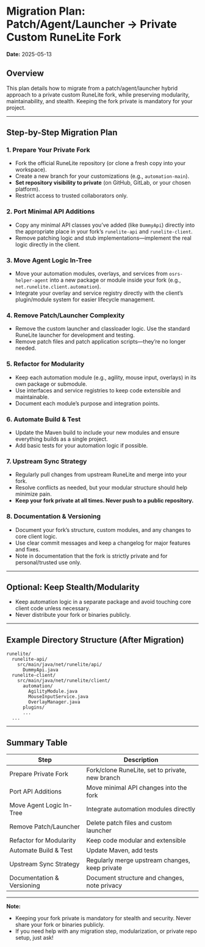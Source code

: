 # Migration Plan: Patch/Agent/Launcher → Private Custom RuneLite Fork

**Date:** 2025-05-13

## Overview

This plan details how to migrate from a patch/agent/launcher hybrid approach to a private custom RuneLite fork, while preserving modularity, maintainability, and stealth. Keeping the fork private is mandatory for your project.

---

## Step-by-Step Migration Plan

### 1. Prepare Your Private Fork

-   Fork the official RuneLite repository (or clone a fresh copy into your workspace).
-   Create a new branch for your customizations (e.g., `automation-main`).
-   **Set repository visibility to private** (on GitHub, GitLab, or your chosen platform).
-   Restrict access to trusted collaborators only.

### 2. Port Minimal API Additions

-   Copy any minimal API classes you’ve added (like `DummyApi`) directly into the appropriate place in your fork’s `runelite-api` and `runelite-client`.
-   Remove patching logic and stub implementations—implement the real logic directly in the client.

### 3. Move Agent Logic In-Tree

-   Move your automation modules, overlays, and services from `osrs-helper-agent` into a new package or module inside your fork (e.g., `net.runelite.client.automation`).
-   Integrate your overlay and service registry directly with the client’s plugin/module system for easier lifecycle management.

### 4. Remove Patch/Launcher Complexity

-   Remove the custom launcher and classloader logic. Use the standard RuneLite launcher for development and testing.
-   Remove patch files and patch application scripts—they’re no longer needed.

### 5. Refactor for Modularity

-   Keep each automation module (e.g., agility, mouse input, overlays) in its own package or submodule.
-   Use interfaces and service registries to keep code extensible and maintainable.
-   Document each module’s purpose and integration points.

### 6. Automate Build & Test

-   Update the Maven build to include your new modules and ensure everything builds as a single project.
-   Add basic tests for your automation logic if possible.

### 7. Upstream Sync Strategy

-   Regularly pull changes from upstream RuneLite and merge into your fork.
-   Resolve conflicts as needed, but your modular structure should help minimize pain.
-   **Keep your fork private at all times. Never push to a public repository.**

### 8. Documentation & Versioning

-   Document your fork’s structure, custom modules, and any changes to core client logic.
-   Use clear commit messages and keep a changelog for major features and fixes.
-   Note in documentation that the fork is strictly private and for personal/trusted use only.

---

## Optional: Keep Stealth/Modularity

-   Keep automation logic in a separate package and avoid touching core client code unless necessary.
-   Never distribute your fork or binaries publicly.

---

## Example Directory Structure (After Migration)

```
runelite/
  runelite-api/
    src/main/java/net/runelite/api/
      DummyApi.java
  runelite-client/
    src/main/java/net/runelite/client/
      automation/
        AgilityModule.java
        MouseInputService.java
        OverlayManager.java
      plugins/
      ...
  ...
```

---

## Summary Table

| Step                       | Description                                     |
| -------------------------- | ----------------------------------------------- |
| Prepare Private Fork       | Fork/clone RuneLite, set to private, new branch |
| Port API Additions         | Move minimal API changes into the fork          |
| Move Agent Logic In-Tree   | Integrate automation modules directly           |
| Remove Patch/Launcher      | Delete patch files and custom launcher          |
| Refactor for Modularity    | Keep code modular and extensible                |
| Automate Build & Test      | Update Maven, add tests                         |
| Upstream Sync Strategy     | Regularly merge upstream changes, keep private  |
| Documentation & Versioning | Document structure and changes, note privacy    |

---

**Note:**

-   Keeping your fork private is mandatory for stealth and security. Never share your fork or binaries publicly.
-   If you need help with any migration step, modularization, or private repo setup, just ask!
